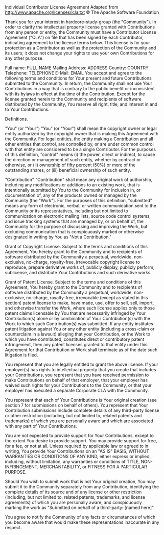 Individual Contributor License Agreement Adapted from http://www.apache.org/licenses/icla.txt © The Apache Software Foundation

Thank you for your interest in hardcore-study-group (the "Community"). In order to clarify the intellectual property license granted with Contributions from any person or entity, the Community must have a Contributor License Agreement ("CLA") on file that has been signed by each Contributor, indicating agreement to the license terms below. This license is for your protection as a Contributor as well as the protection of the Community and its users; it does not change your rights to use your own Contributions for any other purpose.

Full name: FULL NAME Mailing Address: ADDRESS Country: COUNTRY Telephone: TELEPHONE E-Mail: EMAIL You accept and agree to the following terms and conditions for Your present and future Contributions submitted to the Community. In return, the Community shall not use Your Contributions in a way that is contrary to the public benefit or inconsistent with its bylaws in effect at the time of the Contribution. Except for the license granted herein to the Community and recipients of software distributed by the Community, You reserve all right, title, and interest in and to Your Contributions.

Definitions.

"You" (or "Your") "You" (or "Your") shall mean the copyright owner or legal entity authorized by the copyright owner that is making this Agreement with the Community. For legal entities, the entity making a Contribution and all other entities that control, are controlled by, or are under common control with that entity are considered to be a single Contributor. For the purposes of this definition, "control" means (i) the power, direct or indirect, to cause the direction or management of such entity, whether by contract or otherwise, or (ii) ownership of fifty percent (50%) or more of the outstanding shares, or (iii) beneficial ownership of such entity.

"Contribution" "Contribution" shall mean any original work of authorship, including any modifications or additions to an existing work, that is intentionally submitted by You to the Community for inclusion in, or documentation of, any of the products owned or managed by the Community (the "Work"). For the purposes of this definition, "submitted" means any form of electronic, verbal, or written communication sent to the Community or its representatives, including but not limited to communication on electronic mailing lists, source code control systems, and issue tracking systems that are managed by, or on behalf of, the Community for the purpose of discussing and improving the Work, but excluding communication that is conspicuously marked or otherwise designated in writing by You as "Not a Contribution."

Grant of Copyright License. Subject to the terms and conditions of this Agreement, You hereby grant to the Community and to recipients of software distributed by the Community a perpetual, worldwide, non-exclusive, no-charge, royalty-free, irrevocable copyright license to reproduce, prepare derivative works of, publicly display, publicly perform, sublicense, and distribute Your Contributions and such derivative works.

Grant of Patent License. Subject to the terms and conditions of this Agreement, You hereby grant to the Community and to recipients of software distributed by the Community a perpetual, worldwide, non-exclusive, no-charge, royalty-free, irrevocable (except as stated in this section) patent license to make, have made, use, offer to sell, sell, import, and otherwise transfer the Work, where such license applies only to those patent claims licensable by You that are necessarily infringed by Your Contribution(s) alone or by combination of Your Contribution(s) with the Work to which such Contribution(s) was submitted. If any entity institutes patent litigation against You or any other entity (including a cross-claim or counterclaim in a lawsuit) alleging that your Contribution, or the Work to which you have contributed, constitutes direct or contributory patent infringement, then any patent licenses granted to that entity under this Agreement for that Contribution or Work shall terminate as of the date such litigation is filed.

You represent that you are legally entitled to grant the above license. If your employer(s) has rights to intellectual property that you create that includes your Contributions, you represent that you have received permission to make Contributions on behalf of that employer, that your employer has waived such rights for your Contributions to the Community, or that your employer has executed a separate Corporate CLA with the Community.

You represent that each of Your Contributions is Your original creation (see section 7 for submissions on behalf of others). You represent that Your Contribution submissions include complete details of any third-party license or other restriction (including, but not limited to, related patents and trademarks) of which you are personally aware and which are associated with any part of Your Contributions.

You are not expected to provide support for Your Contributions, except to the extent You desire to provide support. You may provide support for free, for a fee, or not at all. Unless required by applicable law or agreed to in writing, You provide Your Contributions on an "AS IS" BASIS, WITHOUT WARRANTIES OR CONDITIONS OF ANY KIND, either express or implied, including, without limitation, any warranties or conditions of TITLE, NON- INFRINGEMENT, MERCHANTABILITY, or FITNESS FOR A PARTICULAR PURPOSE.

Should You wish to submit work that is not Your original creation, You may submit it to the Community separately from any Contribution, identifying the complete details of its source and of any license or other restriction (including, but not limited to, related patents, trademarks, and license agreements) of which you are personally aware, and conspicuously marking the work as "Submitted on behalf of a third-party: [named here]".

You agree to notify the Community of any facts or circumstances of which you become aware that would make these representations inaccurate in any respect.
